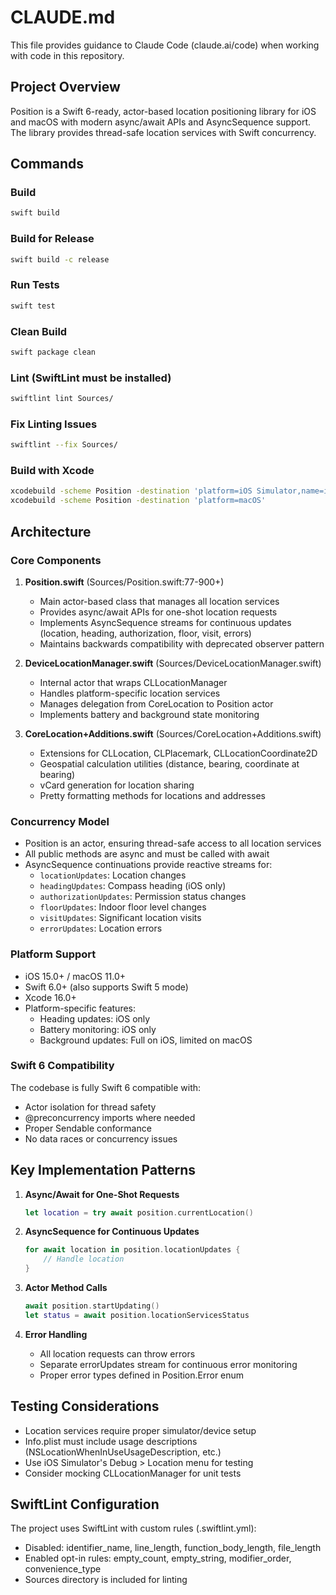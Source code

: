 # CLAUDE.md

This file provides guidance to Claude Code (claude.ai/code) when working with code in this repository.

## Project Overview

Position is a Swift 6-ready, actor-based location positioning library for iOS and macOS with modern async/await APIs and AsyncSequence support. The library provides thread-safe location services with Swift concurrency.

## Commands

### Build
```bash
swift build
```

### Build for Release
```bash
swift build -c release
```

### Run Tests
```bash
swift test
```

### Clean Build
```bash
swift package clean
```

### Lint (SwiftLint must be installed)
```bash
swiftlint lint Sources/
```

### Fix Linting Issues
```bash
swiftlint --fix Sources/
```

### Build with Xcode
```bash
xcodebuild -scheme Position -destination 'platform=iOS Simulator,name=iPhone 15'
xcodebuild -scheme Position -destination 'platform=macOS'
```

## Architecture

### Core Components

1. **Position.swift** (Sources/Position.swift:77-900+)
   - Main actor-based class that manages all location services
   - Provides async/await APIs for one-shot location requests
   - Implements AsyncSequence streams for continuous updates (location, heading, authorization, floor, visit, errors)
   - Maintains backwards compatibility with deprecated observer pattern

2. **DeviceLocationManager.swift** (Sources/DeviceLocationManager.swift)
   - Internal actor that wraps CLLocationManager
   - Handles platform-specific location services
   - Manages delegation from CoreLocation to Position actor
   - Implements battery and background state monitoring

3. **CoreLocation+Additions.swift** (Sources/CoreLocation+Additions.swift)
   - Extensions for CLLocation, CLPlacemark, CLLocationCoordinate2D
   - Geospatial calculation utilities (distance, bearing, coordinate at bearing)
   - vCard generation for location sharing
   - Pretty formatting methods for locations and addresses

### Concurrency Model

- Position is an actor, ensuring thread-safe access to all location services
- All public methods are async and must be called with await
- AsyncSequence continuations provide reactive streams for:
  - `locationUpdates`: Location changes
  - `headingUpdates`: Compass heading (iOS only)
  - `authorizationUpdates`: Permission status changes
  - `floorUpdates`: Indoor floor level changes
  - `visitUpdates`: Significant location visits
  - `errorUpdates`: Location errors

### Platform Support

- iOS 15.0+ / macOS 11.0+
- Swift 6.0+ (also supports Swift 5 mode)
- Xcode 16.0+
- Platform-specific features:
  - Heading updates: iOS only
  - Battery monitoring: iOS only
  - Background updates: Full on iOS, limited on macOS

### Swift 6 Compatibility

The codebase is fully Swift 6 compatible with:
- Actor isolation for thread safety
- @preconcurrency imports where needed
- Proper Sendable conformance
- No data races or concurrency issues

## Key Implementation Patterns

1. **Async/Await for One-Shot Requests**
   ```swift
   let location = try await position.currentLocation()
   ```

2. **AsyncSequence for Continuous Updates**
   ```swift
   for await location in position.locationUpdates {
       // Handle location
   }
   ```

3. **Actor Method Calls**
   ```swift
   await position.startUpdating()
   let status = await position.locationServicesStatus
   ```

4. **Error Handling**
   - All location requests can throw errors
   - Separate errorUpdates stream for continuous error monitoring
   - Proper error types defined in Position.Error enum

## Testing Considerations

- Location services require proper simulator/device setup
- Info.plist must include usage descriptions (NSLocationWhenInUseUsageDescription, etc.)
- Use iOS Simulator's Debug > Location menu for testing
- Consider mocking CLLocationManager for unit tests

## SwiftLint Configuration

The project uses SwiftLint with custom rules (.swiftlint.yml):
- Disabled: identifier_name, line_length, function_body_length, file_length
- Enabled opt-in rules: empty_count, empty_string, modifier_order, convenience_type
- Sources directory is included for linting